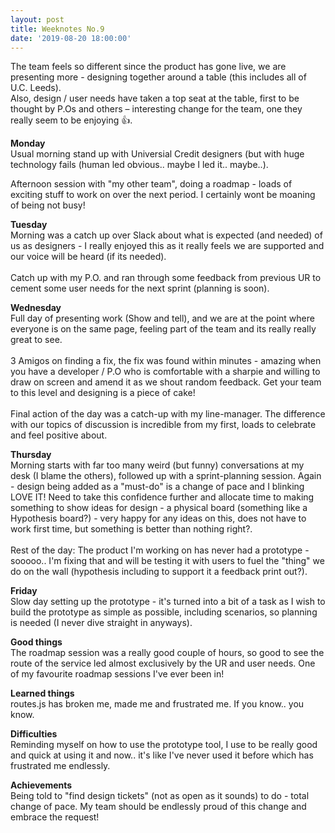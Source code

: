 ```yaml
---
layout: post
title: Weeknotes No.9
date: '2019-08-20 18:00:00'
---
```

The team feels so different since the product has gone live, we are presenting more - designing together around a table (this includes all of U.C. Leeds).<br>
Also, design / user needs have taken a top seat at the table, first to be thought by P.Os and others – interesting change for the team, one they really seem to be enjoying 👍.

<strong>Monday</strong><br>
Usual morning stand up with Universial Credit designers (but with huge technology fails (human led obvious.. maybe I led it.. maybe..).<br>

Afternoon session with "my other team", doing a roadmap - loads of exciting stuff to work on over the next period. I certainly wont be moaning of being not busy!

<strong>Tuesday</strong><br>
Morning was a catch up over Slack about what is expected (and needed) of us as designers - I really enjoyed this as it really feels we are supported and our voice will be heard (if its needed).
<br><br>
Catch up with my P.O. and ran through some feedback from previous UR to cement some user needs for the next sprint (planning is soon).

<strong>Wednesday</strong><br>
Full day of presenting work (Show and tell), and we are at the point where everyone is on the same page, feeling part of the team and its really really great to see.
<br><br>
3 Amigos on finding a fix, the fix was found within minutes - amazing when you have a developer / P.O who is comfortable with a sharpie and willing to draw on screen and amend it as we shout random feedback. Get your team to this level and designing is a piece of cake!
<br><br>
Final action of the day was a catch-up with my line-manager. The difference with our topics of discussion is incredible from my first, loads to celebrate and feel positive about.

<strong>Thursday</strong><br>
Morning starts with far too many weird (but funny) conversations at my desk (I blame the others), followed up with a sprint-planning session. Again - design being added as a "must-do" is a change of pace and I blinking LOVE IT!
Need to take this confidence further and allocate time to making something to show ideas for design - a physical board (something like a Hypothesis board?) - very happy for any ideas on this, does not have to work first time, but something is better than nothing right?.
<br><br>
Rest of the day: The product I'm working on has never had a prototype - sooooo.. I'm fixing that and will be testing it with users to fuel the "thing" we do on the wall (hypothesis including to support it a feedback print out?).

<strong>Friday</strong><br>
Slow day setting up the prototype - it's turned into a bit of a task as I wish to build the prototype as simple as possible, including scenarios, so planning is needed (I never dive straight in anyways).

<strong>Good things</strong><br>
The roadmap session was a really good couple of hours, so good to see the route of the service led almost exclusively by the UR and user needs. One of my favourite roadmap sessions I've ever been in!

<strong>Learned things</strong><br>
routes.js has broken me, made me and frustrated me. If you know.. you know.

<strong>Difficulties</strong><br>
Reminding myself on how to use the prototype tool, I use to be really good and quick at using it and now.. it's like I've never used it before which has frustrated me endlessly.

<strong>Achievements</strong><br>
Being told to "find design tickets" (not as open as it sounds) to do - total change of pace. My team should be endlessly proud of this change and embrace the request!
